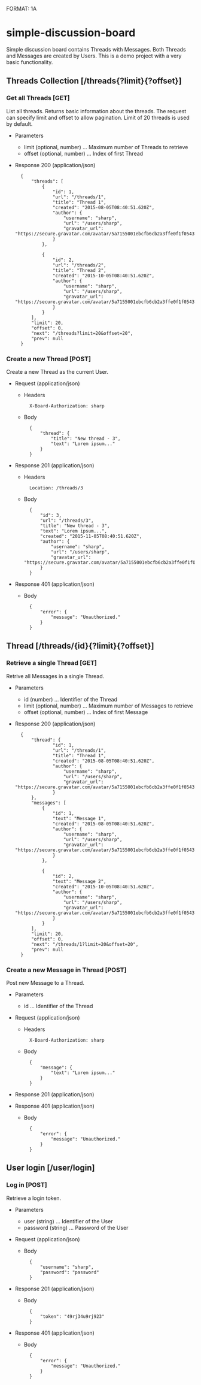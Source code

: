FORMAT: 1A

# simple-discussion-board

Simple discussion board contains Threads with Messages. Both Threads and Messages are created by Users.
This is a demo project with a very basic functionality.

## Threads Collection [/threads{?limit}{?offset}]

### Get all Threads [GET]

List all threads. Returns basic information about the threads.
The request can specify limit and offset to allow pagination. 
Limit of 20 threads is used by default.

+ Parameters
    + limit (optional, number) ... Maximum number of Threads to retrieve
    + offset (optional, number) ... Index of first Thread

+ Response 200 (application/json)

        {
            "threads": [
                {
                    "id": 1,
                    "url": "/threads/1",
                    "title": "Thread 1",
                    "created": "2015-08-05T08:40:51.620Z",
                    "author": {
                        "username": "sharp",
                        "url": "/users/sharp",
                        "gravatar_url": "https://secure.gravatar.com/avatar/5a7155001ebcfb6cb2a3ffe0f1f05435"
                    }
                },
                
                {
                    "id": 2,
                    "url": "/threads/2",
                    "title": "Thread 2",
                    "created": "2015-10-05T08:40:51.620Z",
                    "author": {
                        "username": "sharp",
                        "url": "/users/sharp",
                        "gravatar_url": "https://secure.gravatar.com/avatar/5a7155001ebcfb6cb2a3ffe0f1f05435"
                    }
                }
            ],
            "limit": 20,
            "offset": 0,
            "next": "/threads?limit=20&offset=20",
            "prev": null
        }

### Create a new Thread [POST]

Create a new Thread as the current User.

+ Request (application/json)

    + Headers

            X-Board-Authorization: sharp

    + Body

            {
                "thread": {
                    "title": "New thread - 3",
                    "text": "Lorem ipsum..."
                }
            }

+ Response 201 (application/json)

    + Headers

            Location: /threads/3

    + Body

            {
                "id": 3,
                "url": "/threads/3",
                "title": "New thread - 3",
                "text": "Lorem ipsum...",
                "created": "2015-11-05T08:40:51.620Z",
                "author": {
                    "username": "sharp",
                    "url": "/users/sharp",
                    "gravatar_url": "https://secure.gravatar.com/avatar/5a7155001ebcfb6cb2a3ffe0f1f05435"
                }
            }

+ Response 401 (application/json)

    + Body

            {
                "error": {
                    "message": "Unauthorized."
                }
            }

## Thread [/threads/{id}{?limit}{?offset}]

### Retrieve a single Thread [GET]

Retrive all Messages in a single Thread.

+ Parameters
    + id (number) ... Identifier of the Thread
    + limit (optional, number) ... Maximum number of Messages to retrieve
    + offset (optional, number) ... Index of first Message

+ Response 200 (application/json)

        {
            "thread": {
                    "id": 1,
                    "url": "/threads/1",
                    "title": "Thread 1",
                    "created": "2015-08-05T08:40:51.620Z",
                    "author": {
                        "username": "sharp",
                        "url": "/users/sharp",
                        "gravatar_url": "https://secure.gravatar.com/avatar/5a7155001ebcfb6cb2a3ffe0f1f05435"
                    }
            },
            "messages": [
                {
                    "id": 1,
                    "text": "Message 1",
                    "created": "2015-08-05T08:40:51.620Z",
                    "author": {
                        "username": "sharp",
                        "url": "/users/sharp",
                        "gravatar_url": "https://secure.gravatar.com/avatar/5a7155001ebcfb6cb2a3ffe0f1f05435"
                    }
                },
                
                {
                    "id": 2,
                    "text": "Message 2",
                    "created": "2015-10-05T08:40:51.620Z",
                    "author": {
                        "username": "sharp",
                        "url": "/users/sharp",
                        "gravatar_url": "https://secure.gravatar.com/avatar/5a7155001ebcfb6cb2a3ffe0f1f05435"
                    }
                }
            ],
            "limit": 20,
            "offset": 0,
            "next": "/threads/1?limit=20&offset=20",
            "prev": null
        }

### Create a new Message in Thread [POST]

Post new Message to a Thread.


+ Parameters
    + id ... Identifier of the Thread

+ Request (application/json)

    + Headers

            X-Board-Authorization: sharp

    + Body

            {
                "message": {
                    "text": "Lorem ipsum..."
                }
            }

+ Response 201 (application/json)

+ Response 401 (application/json)

    + Body

            {
                "error": {
                    "message": "Unauthorized."
                }
            }


## User login [/user/login]

### Log in [POST]

Retrieve a login token.

+ Parameters
    + user (string) ... Identifier of the User
    + password (string) ... Password of the User


+ Request (application/json)

    + Body

            {
                "username": "sharp",
                "password": "password"
            }

+ Response 201 (application/json)

    + Body

            {
                "token": "49rj34u9rj923"
            }

+ Response 401 (application/json)

    + Body

            {
                "error": {
                    "message": "Unauthorized."
                }
            }
